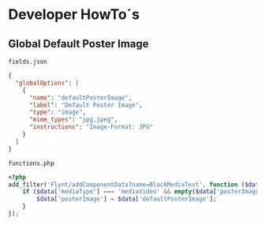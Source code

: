# Developer HowTo´s

## Global Default Poster Image

`fields.json`
```json
{
  "globalOptions": [
    {
      "name": "defaultPosterImage",
      "label": "Default Poster Image",
      "type": "image",
      "mime_types": "jpg,jpeg",
      "instructions": "Image-Format: JPG"
    }
  ]
}
```

`functions.php`
```php
<?php
add_filter('Flynt/addComponentData?name=BlockMediaText', function ($data) {
    if ($data['mediaType'] === 'mediaVideo' && empty($data['posterImage'])) {
        $data['posterImage'] = $data['defaultPosterImage'];
    }
});
```
